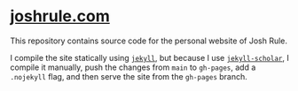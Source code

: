 # [joshrule.com](https://joshrule.com)

This repository contains source code for the personal website of Josh Rule.

I compile the site statically using [`jekyll`](https://jekyllrb.com), but
because I use [`jekyll-scholar`](https://github.com/inukshuk/jekyll-scholar), I
compile it manually, push the changes from `main` to `gh-pages`, add a
`.nojekyll` flag, and then serve the site from the `gh-pages` branch.
